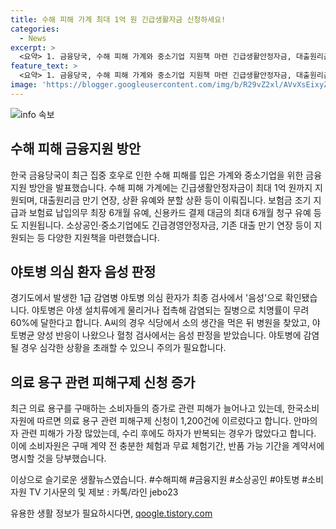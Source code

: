 ```yaml
---
title: 수해 피해 가계 최대 1억 원 긴급생활자금 신청하세요!
categories:
  - News
excerpt: >
  <요약> 1. 금융당국, 수해 피해 가계와 중소기업 지원책 마련 긴급생활안정자금, 대출원리금 만기 연장, 보험금 조기 지급 등 중소기업에도 긴급경영안정자금, 기존 대출 만기 연장 등 지원 2. 경기도 야토병 의심 환자 최종 검사에서 음성 확인 야토병 균 열 처리, 조리 필수, 60% 치명률 3. 의료 용구 관련 피해구제 신청 1,200건, 안마의자 관련이 가장 많음 구매 전 충분한 체험, 계약서에 무료 체험·반품 가능 기간 명시  금융지원책 마련, 야토병 의심환자 음성 확인, 의료용구 피해구제 신청 증가
feature_text: >
  <요약> 1. 금융당국, 수해 피해 가계와 중소기업 지원책 마련 긴급생활안정자금, 대출원리금 만기 연장, 보험금 조기 지급 등 중소기업에도 긴급경영안정자금, 기존 대출 만기 연장 등 지원 2. 경기도 야토병 의심 환자 최종 검사에서 음성 확인 야토병 균 열 처리, 조리 필수, 60% 치명률 3. 의료 용구 관련 피해구제 신청 1,200건, 안마의자 관련이 가장 많음 구매 전 충분한 체험, 계약서에 무료 체험·반품 가능 기간 명시  금융지원책 마련, 야토병 의심환자 음성 확인, 의료용구 피해구제 신청 증가
image: 'https://blogger.googleusercontent.com/img/b/R29vZ2xl/AVvXsEixyZcFfHzMRdzZMjFBmAUKJYCLCGyLL1o632UiGVXcaFdKo_bkvkuCioo0uUKlGfBVcT3P84aROyZIXSBEx3Aw5nCQ3pTgDom1WDC4m8eifvWiAmWEEVb4x6G_l8C0QH225ldMjyaFvpxGEBGNO37VmDTDMHGhJPq73UglMfDca1-0aw/s1600/blogspot.png'
---
```


<p><img src="https://blogger.googleusercontent.com/img/b/R29vZ2xl/AVvXsEixyZcFfHzMRdzZMjFBmAUKJYCLCGyLL1o632UiGVXcaFdKo_bkvkuCioo0uUKlGfBVcT3P84aROyZIXSBEx3Aw5nCQ3pTgDom1WDC4m8eifvWiAmWEEVb4x6G_l8C0QH225ldMjyaFvpxGEBGNO37VmDTDMHGhJPq73UglMfDca1-0aw/s1600/blogspot.png" alt="info 속보" /></p>

<h2 data-ke-size="size26">수해 피해 금융지원 방안</h2>

<p>한국 금융당국이 최근 집중 호우로 인한 수해 피해를 입은 가계와 중소기업을 위한 금융지원 방안을 발표했습니다. 수해 피해 가계에는 긴급생활안정자금이 최대 1억 원까지 지원되며, 대출원리금 만기 연장, 상환 유예와 분할 상환 등이 이뤄집니다. 보험금 조기 지급과 보험료 납입의무 최장 6개월 유예, 신용카드 결제 대금의 최대 6개월 청구 유예 등도 지원됩니다. 소상공인·중소기업에도 긴급경영안정자금, 기존 대출 만기 연장 등이 지원되는 등 다양한 지원책을 마련했습니다.</p>

<h2 data-ke-size="size26">야토병 의심 환자 음성 판정</h2>

<p>경기도에서 발생한 1급 감염병 야토병 의심 환자가 최종 검사에서 '음성'으로 확인됐습니다. 야토병은 야생 설치류에게 물리거나 접촉해 감염되는 질병으로 치명률이 무려 60%에 달한다고 합니다. A씨의 경우 식당에서 소의 생간을 먹은 뒤 병원을 찾았고, 야토병균 양성 반응이 나왔으나 혈청 검사에서는 음성 판정을 받았습니다. 야토병에 감염될 경우 심각한 상황을 초래할 수 있으니 주의가 필요합니다.</p>

<h2 data-ke-size="size26">의료 용구 관련 피해구제 신청 증가</h2>

<p>최근 의료 용구를 구매하는 소비자들의 증가로 관련 피해가 늘어나고 있는데, 한국소비자원에 따르면 의료 용구 관련 피해구제 신청이 1,200건에 이르렀다고 합니다. 안마의자 관련 피해가 가장 많았는데, 수리 후에도 하자가 반복되는 경우가 많았다고 합니다. 이에 소비자원은 구매 계약 전 충분한 체험과 무료 체험기간, 반품 가능 기간을 계약서에 명시할 것을 당부했습니다.</p>

<p>이상으로 슬기로운 생활뉴스였습니다. #수해피해 #금융지원 #소상공인 #야토병 #소비자원 TV 기사문의 및 제보 : 카톡/라인 jebo23</p>
유용한 생활 정보가 필요하시다면, <a href="https://qoogle.tistory.com" rel="dofollow">qoogle.tistory.com</a>


